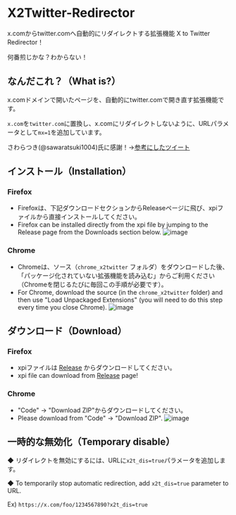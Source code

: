 # X2Twitter-Redirector
x.comからtwitter.comへ自動的にリダイレクトする拡張機能 X to Twitter Redirector！

何番煎じかな？わからない！


## なんだこれ？（What is?）
x.comドメインで開いたページを、自動的にtwitter.comで開き直す拡張機能です。

`x.com`を`twitter.com`に置換し、x.comにリダイレクトしないように、URLパラメータとして`mx=1`を追加しています。

さわらつき(@sawaratsuki1004)氏に感謝！→[参考にしたツイート](https://x.com/sawaratsuki1004/status/1792530714736656656)


## インストール（Installation）
### Firefox
- Firefoxは、下記ダウンロードセクションからReleaseページに飛び、xpiファイルから直接インストールしてください。
- Firefox can be installed directly from the xpi file by jumping to the Release page from the Downloads section below.
![image](https://github.com/dekotan24/X2Twitter-Redirector/assets/27037519/75133154-d929-4ee2-81ed-9ef2836dfe63)

### Chrome
- Chromeは、ソース（`chrome_x2twitter` フォルダ）をダウンロードした後、「パッケージ化されていない拡張機能を読み込む」からご利用ください（Chromeを閉じるたびに毎回この手順が必要です）。
- For Chrome, download the source (in the `chrome_x2twitter` folder) and then use "Load Unpackaged Extensions" (you will need to do this step every time you close Chrome).
![image](https://github.com/dekotan24/X2Twitter-Redirector/assets/27037519/87c0c6ca-6c31-481b-9a67-395606501ff8)


## ダウンロード（Download）
### Firefox
- xpiファイルは [Release](https://github.com/dekotan24/X2Twitter-Redirector/releases) からダウンロードしてください。
- xpi file can download from [Release](https://github.com/dekotan24/X2Twitter-Redirector/releases) page!

### Chrome
- "Code" → "Download ZIP"からダウンロードしてください。
- Please download from "Code" → "Download ZIP".
![image](https://github.com/dekotan24/X2Twitter-Redirector/assets/27037519/fdbcebde-f9f6-4201-aba2-a5cb6be9572d)


## 一時的な無効化（Temporary disable）
◆ リダイレクトを無効にするには、URLに`x2t_dis=true`パラメータを追加します。

◆ To temporarily stop automatic redirection, add `x2t_dis=true` parameter to URL.

Ex) `https://x.com/foo/1234567890?x2t_dis=true`
